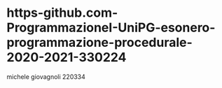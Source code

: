 # https-github.com-ProgrammazioneI-UniPG-esonero-programmazione-procedurale-2020-2021-330224
michele giovagnoli 220334
